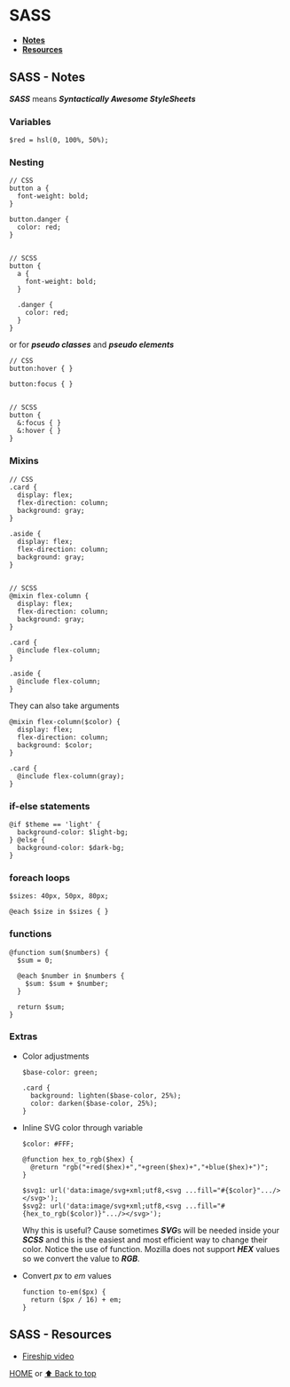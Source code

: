 # SASS

- [**Notes**](#sass---notes)
- [**Resources**](#sass---resources)

## SASS - Notes

***SASS*** means ***Syntactically Awesome StyleSheets***

### Variables

    $red = hsl(0, 100%, 50%);

### Nesting

    // CSS
    button a {
      font-weight: bold;
    }

    button.danger {
      color: red;
    }


    // SCSS
    button {
      a {
        font-weight: bold;
      }

      .danger {
        color: red;
      }
    }
or for ***pseudo classes*** and ***pseudo elements***

    // CSS
    button:hover { }

    button:focus { }


    // SCSS
    button {
      &:focus { }
      &:hover { }
    }

### Mixins

    // CSS
    .card {
      display: flex;
      flex-direction: column;
      background: gray;
    }

    .aside {
      display: flex;
      flex-direction: column;
      background: gray;
    }


    // SCSS
    @mixin flex-column {
      display: flex;
      flex-direction: column;
      background: gray;
    }

    .card {
      @include flex-column;
    }

    .aside {
      @include flex-column;
    }
They can also take arguments

    @mixin flex-column($color) {
      display: flex;
      flex-direction: column;
      background: $color;
    }

    .card {
      @include flex-column(gray);
    }

### if-else statements

    @if $theme == 'light' {
      background-color: $light-bg;
    } @else {
      background-color: $dark-bg;
    }

### foreach loops

    $sizes: 40px, 50px, 80px;

    @each $size in $sizes { }

### functions

    @function sum($numbers) {
      $sum = 0;

      @each $number in $numbers {
        $sum: $sum + $number;
      }

      return $sum;
    }

### Extras

- Color adjustments

      $base-color: green;

      .card {
        background: lighten($base-color, 25%);
        color: darken($base-color, 25%);
      }
- Inline SVG color through variable

      $color: #FFF;

      @function hex_to_rgb($hex) {
        @return "rgb("+red($hex)+","+green($hex)+","+blue($hex)+")";
      }

      $svg1: url('data:image/svg+xml;utf8,<svg ...fill="#{$color}".../></svg>');
      $svg2: url('data:image/svg+xml;utf8,<svg ...fill="#{hex_to_rgb($color)}".../></svg>');
  Why this is useful? Cause sometimes ***SVG***s will be needed inside your ***SCSS*** and this is the easiest and most efficient way to change their color.
  Notice the use of function. Mozilla does not support ***HEX*** values so we convert the value to ***RGB***.
- Convert *px* to *em* values

      function to-em($px) {
        return ($px / 16) + em;
      }

## SASS - Resources

- [Fireship video](https://youtu.be/akDIJa0AP5c)

[HOME](https://github.com/Stratis-Dermanoutsos/Full-Stack-Notes#full-stack-notes) or [⬆ Back to top](#sass)

